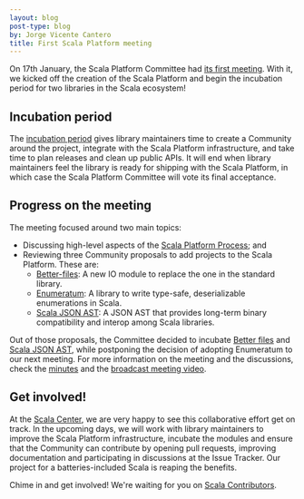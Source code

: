 ```yaml
---
layout: blog
post-type: blog
by: Jorge Vicente Cantero
title: First Scala Platform meeting
---
```


On 17th January, the Scala Platform Committee had [its first
meeting](https://contributors.scala-lang.org/t/first-scala-platform-meeting/368).
With it, we kicked off the creation of the Scala Platform and begin the
incubation period for two libraries in the Scala ecosystem!
  
## Incubation period
  
The [incubation
period](https://contributors.scala-lang.org/t/adding-better-files-to-the-scala-platform/340/23?u=jvica://contributors.scala-lang.org/t/adding-better-files-to-the-scala-platform/340/23?u=jvican)
gives library maintainers time to create a Community around the project,
integrate with the Scala Platform infrastructure, and take time to plan releases
and clean up public APIs.
It will end when library maintainers feel the library
is ready for shipping with the Scala Platform, in which case the Scala Platform
Committee will vote its final acceptance.
  
## Progress on the meeting
  
The meeting focused around two main topics:
  
* Discussing high-level aspects of the [Scala Platform Process](http://scala-lang.org/blog/2016/11/28/spp.html); and
* Reviewing three Community proposals to add projects to the Scala Platform.  These are:
    * [Better-files](https://contributors.scala-lang.org/t/adding-better-files-to-the-scala-platform/340/15):
      A new IO module to replace the one in the standard library.
    * [Enumeratum](https://contributors.scala-lang.org/t/adding-enumeratum-to-the-scala-platform/307/7):
      A library to write type-safe, deserializable enumerations in Scala.
    * [Scala JSON AST](https://contributors.scala-lang.org/t/scala-json-ast-sp-proposal/175/25):
      A JSON AST that provides long-term binary compatibility and interop among
      Scala libraries.
  
Out of those proposals, the Committee decided to incubate [Better
files](https://github.com/pathikrit/better-files) and [Scala JSON
AST](https://github.com/mdedetrich/scala-json-ast), while postponing the
decision of adopting Enumeratum to our next meeting.
For more information on the meeting
and the discussions, check the
[minutes](https://contributors.scala-lang.org/t/first-scala-platform-meeting/368)
and the [broadcast meeting video](https://www.youtube.com/watch?v=eqSSXg7Up2I).
  
## Get involved!
  
At the [Scala Center](https://scala.epfl.ch), we are very happy to see this
collaborative effort get on track. In the upcoming days, we will work with
library maintainers to improve the Scala Platform infrastructure, incubate the
modules and ensure that the Community can contribute by opening pull requests,
improving documentation and participating in discussions at the Issue Tracker.
Our project for a batteries-included Scala is reaping the benefits.

Chime in and get involved!  We're waiting for you on [Scala
Contributors](https://contributors.scala-lang.org).

